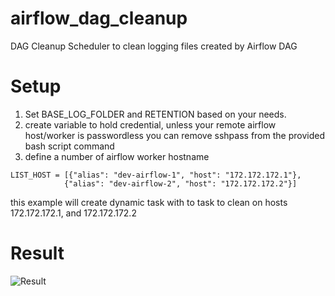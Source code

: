 # airflow_dag_cleanup
DAG Cleanup Scheduler to clean logging files created by Airflow DAG

# Setup
1. Set BASE_LOG_FOLDER and RETENTION based on your needs.
2. create variable to hold credential, unless your remote airflow host/worker is passwordless you can remove sshpass from the provided bash script command
3. define a number of airflow worker hostname
```
LIST_HOST = [{"alias": "dev-airflow-1", "host": "172.172.172.1"}, 
            {"alias": "dev-airflow-2", "host": "172.172.172.2"}]
```
  this example will create dynamic task with to task to clean on hosts 172.172.172.1, and 172.172.172.2

# Result


![Result](https://raw.githubusercontent.com/muhk01/airflow_dag_log_cleanup/main/img/DAG.PNG)
